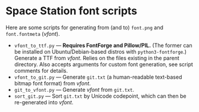 # Space Station font scripts
Here are some scripts for generating from (and to) `font.png` and `font.fontmeta` (*vfont*).
* `vfont_to_ttf.py` — **Requires FontForge and Pillow/PIL.** (The former can be installed on Ubuntu/Debian-based distros with `python3-fontforge`.)
Generate a TTF from *vfont*. Relies on the files existing in the parent directory. Also accepts arguments for custom font generation, see script comments for details.
* `vfont_to_git.py` — Generate `git.txt` (a human-readable text-based bitmap font format) from *vfont*.
* `git_to_vfont.py` — Generate *vfont* from `git.txt`.
* `sort_git.py` — Sort `git.txt` by Unicode codepoint, which can then be re-generated into *vfont*.
